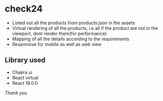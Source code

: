 # check24

- Listed out all the products from products.json in the assets
- Virtual rendering of all the products, i.e all if the product are not in the viewport, dont render them(for performance)
- Mapping of all the details according to the requirements
- Responsive for mobile as well as web view


## Library used 
- Chakra ui
- React virtual
- React 18.0.0

*Thank you*